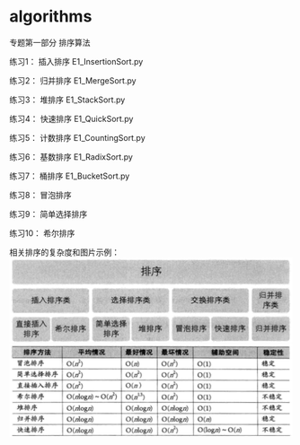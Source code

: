 # algorithms
专题第一部分
排序算法

练习1：
插入排序
E1_InsertionSort.py

练习2：
归并排序
E1_MergeSort.py

练习3：
堆排序
E1_StackSort.py

练习4：
快速排序
E1_QuickSort.py

练习5：
计数排序
E1_CountingSort.py

练习6：
基数排序
E1_RadixSort.py

练习7：
桶排序
E1_BucketSort.py

练习8：
冒泡排序

练习9：
简单选择排序

练习10：
希尔排序

相关排序的复杂度和图片示例：
![Image text](https://github.com/YingheSun/algorithms/blob/master/sortImg1.png)
![Image text](https://github.com/YingheSun/algorithms/blob/master/sortImg.png)